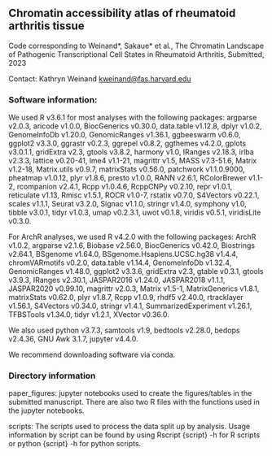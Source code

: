 ## Chromatin accessibility atlas of rheumatoid arthritis tissue

Code corresponding to Weinand*, Sakaue* et al., The Chromatin Landscape of Pathogenic Transcriptional Cell States in Rheumatoid Arthritis, Submitted, 2023

Contact: Kathryn Weinand kweinand@fas.harvard.edu 


### Software information:

We used R v3.6.1 for most analyses with the following packages: argparse v2.0.3, aricode v1.0.0, BiocGenerics v0.30.0, data.table v1.12.8, dplyr v1.0.2, GenomeInfoDb v1.20.0, GenomicRanges v1.36.1, ggbeeswarm v0.6.0, ggplot2 v3.3.0, ggrastr v0.2.3, ggrepel v0.8.2, ggthemes v4.2.0, gplots v3.0.1.1, gridExtra v2.3, gtools v3.8.2, harmony v1.0, IRanges v2.18.3, irlba v2.3.3, lattice v0.20-41, lme4 v1.1-21, magrittr v1.5, MASS v7.3-51.6, Matrix v1.2-18, Matrix.utils v0.9.7, matrixStats v0.56.0, patchwork v1.1.0.9000, pheatmap v1.0.12, plyr v1.8.6, presto v1.0.0, RANN v2.6.1, RColorBrewer v1.1-2, rcompanion v2.4.1, Rcpp v1.0.4.6, RcppCNPy v0.2.10, repr v1.0.1, reticulate v1.13, Rmisc v1.5.1, ROCR v1.0-7, rstatix v0.7.0, S4Vectors v0.22.1, scales v1.1.1, Seurat v3.2.0, Signac v1.1.0, stringr v1.4.0, symphony v1.0, tibble v3.0.1, tidyr v1.0.3, umap v0.2.3.1, uwot v0.1.8, viridis v0.5.1, viridisLite v0.3.0.

For ArchR analyses, we used R v4.2.0 with the following packages: ArchR v1.0.2, argparse v2.1.6, Biobase v2.56.0, BiocGenerics v0.42.0, Biostrings v2.64.1, BSgenome v1.64.0, BSgenome.Hsapiens.UCSC.hg38 v1.4.4, chromVARmotifs v0.2.0, data.table v1.14.4, GenomeInfoDb v1.32.4, GenomicRanges v1.48.0, ggplot2 v3.3.6, gridExtra v2.3, gtable v0.3.1, gtools v3.9.3, IRanges v2.30.1, JASPAR2016 v1.24.0, JASPAR2018 v1.1.1, JASPAR2020 v0.99.10, magrittr v2.0.3, Matrix v1.5-1, MatrixGenerics v1.8.1, matrixStats v0.62.0, plyr v1.8.7, Rcpp v1.0.9, rhdf5 v2.40.0, rtracklayer v1.56.1, S4Vectors v0.34.0, stringr v1.4.1, SummarizedExperiment v1.26.1, TFBSTools v1.34.0, tidyr v1.2.1, XVector v0.36.0.

We also used python v3.7.3, samtools v1.9, bedtools v2.28.0, bedops v2.4.36, GNU Awk 3.1.7, jupyter v4.4.0.

We recommend downloading software via conda.


### Directory information

paper_figures: jupyter notebooks used to create the figures/tables in the submitted manuscript. There are also two R files with the functions used in the jupyter notebooks.

scripts: The scripts used to process the data split up by analysis. Usage information by script can be found by using Rscript {script} -h for R scripts or python {script} -h for python scripts.

